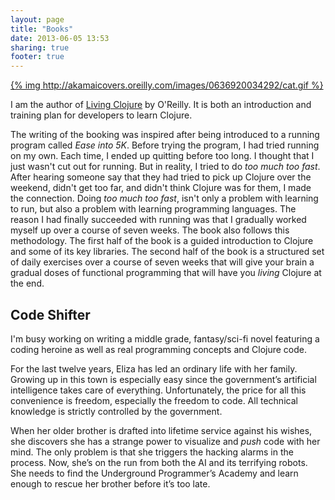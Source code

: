 ```yaml
---
layout: page
title: "Books"
date: 2013-06-05 13:53
sharing: true
footer: true
---
```


[{% img http://akamaicovers.oreilly.com/images/0636920034292/cat.gif  %}](http://shop.oreilly.com/product/0636920034292.do?sortby=publicationDate)

I am the author of [Living Clojure](http://shop.oreilly.com/product/0636920034292.do?sortby=publicationDate) by O'Reilly.  It is both an introduction and
training plan for developers to learn Clojure.

The writing of the booking was inspired
after being introduced to a running program called _Ease into 5K_.
Before trying the program, I had tried running on my own.  Each time,
I ended up quitting before too long.  I thought that I just wasn't cut
out for running.  But in reality, I tried to do _too much too
fast_.  After hearing someone say that they had tried to pick up
Clojure over the weekend, didn't get too far, and didn't think Clojure
was for them,  I made the connection.  Doing _too much too fast_,
isn't only a problem with learning to run, but also a problem with
learning programming languages.  The reason I had finally succeeded
with running was that I gradually worked myself up over a course of
seven weeks.  The book also follows this methodology.  The first half
of the book is a guided introduction to Clojure and some of its key
libraries.  The second half of the book is a structured set of daily
exercises over a course of seven weeks that will give your brain a
gradual doses of functional programming that will have you _living_
Clojure at the end.

## Code Shifter
I'm busy working on writing a middle grade, fantasy/sci-fi novel featuring a coding heroine as well as real programming concepts and Clojure code.

For the last twelve years, Eliza has led an ordinary life with her family.  Growing up in this town is especially easy since the government’s artificial intelligence takes care of everything. Unfortunately, the price for all this convenience is freedom, especially the freedom to code.  All technical knowledge is strictly controlled by the government.

When her older brother is drafted into lifetime service against his wishes, she discovers she has a strange power to visualize and _push_ code with her mind.  The only problem is that she triggers the hacking alarms in the process.  Now, she’s on the run from both the AI and its terrifying robots.  She needs to find the Underground Programmer’s Academy and learn enough to rescue her brother before it’s too late.

